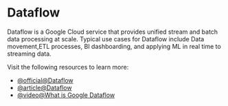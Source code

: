 # Dataflow

Dataflow is a Google Cloud service that provides unified stream and batch data processing at scale. Typical use cases for Dataflow include Data movement,ETL processes, BI dashboarding, and applying ML in real time to streaming data.

Visit the following resources to learn more:

- [@official@Dataflow](https://cloud.google.com/products/dataflow)
- [@article@Dataflow](https://en.wikipedia.org/wiki/Google_Cloud_Dataflow)
- [@video@What is Google Dataflow](https://www.youtube.com/watch?v=KalJ0VuEM7s)
